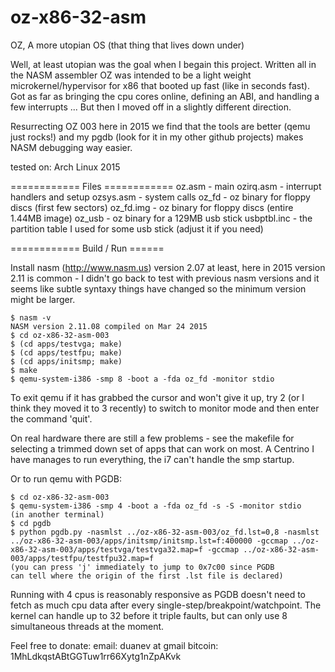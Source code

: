 oz-x86-32-asm
=============

OZ, A more utopian OS (that thing that lives down under)

Well, at least utopian was the goal when I begain this project.
Written all in the NASM assembler OZ was intended to be a light weight
microkernel/hypervisor for x86 that booted up fast (like in seconds fast).
Got as far as bringing the cpu cores online, defining an ABI, and handling
a few interrupts ...  But then I moved off in a slightly different direction.

Resurrecting OZ 003 here in 2015 we find that the tools are better (qemu just
rocks!) and my pgdb (look for it in my other github projects) makes NASM
debugging way easier.


tested on: Arch Linux 2015


============ Files ============
oz.asm      - main
ozirq.asm   - interrupt handlers and setup
ozsys.asm   - system calls
oz_fd       - oz binary for floppy discs (first few sectors)
oz_fd.img   - oz binary for floppy discs (entire 1.44MB image)
oz_usb      - oz binary for a 129MB usb stick
usbptbl.inc - the partition table I used for some usb stick
              (adjust it if you need)

============ Build / Run ======

Install nasm (http://www.nasm.us) version 2.07 at least,
here in 2015 version 2.11 is common - I didn't go back to test with
previous nasm versions and it seems like subtle syntaxy things have
changed so the minimum version might be larger.

    $ nasm -v
    NASM version 2.11.08 compiled on Mar 24 2015
    $ cd oz-x86-32-asm-003
    $ (cd apps/testvga; make)
    $ (cd apps/testfpu; make)
    $ (cd apps/initsmp; make)
    $ make
    $ qemu-system-i386 -smp 8 -boot a -fda oz_fd -monitor stdio

To exit qemu if it has grabbed the cursor and won't give it up,
try <ctrl><alt>2 (or I think they moved it to <ctrl><alt>3 recently)
to switch to monitor mode and then enter the command 'quit'.

On real hardware there are still a few problems - see the makefile for
selecting a trimmed down set of apps that can work on most.  A Centrino
I have manages to run everything, the i7 can't handle the smp startup.

Or to run qemu with PGDB:

    $ cd oz-x86-32-asm-003
    $ qemu-system-i386 -smp 4 -boot a -fda oz_fd -s -S -monitor stdio
    (in another terminal)
    $ cd pgdb
    $ python pgdb.py -nasmlst ../oz-x86-32-asm-003/oz_fd.lst=0,8 -nasmlst ../oz-x86-32-asm-003/apps/initsmp/initsmp.lst=f:400000 -gccmap ../oz-x86-32-asm-003/apps/testvga/testvga32.map=f -gccmap ../oz-x86-32-asm-003/apps/testfpu/testfpu32.map=f
    (you can press 'j' immediately to jump to 0x7c00 since PGDB
    can tell where the origin of the first .lst file is declared)

Running with 4 cpus is reasonably responsive as PGDB doesn't need to fetch
as much cpu data after every single-step/breakpoint/watchpoint.  The kernel
can handle up to 32 before it triple faults, but can only use 8 simultaneous
threads at the moment.




Feel free to donate:
    email: duanev at gmail
    bitcoin: 1MhLdkqstABtGGTuw1rr66Xytg1nZpAKvk

